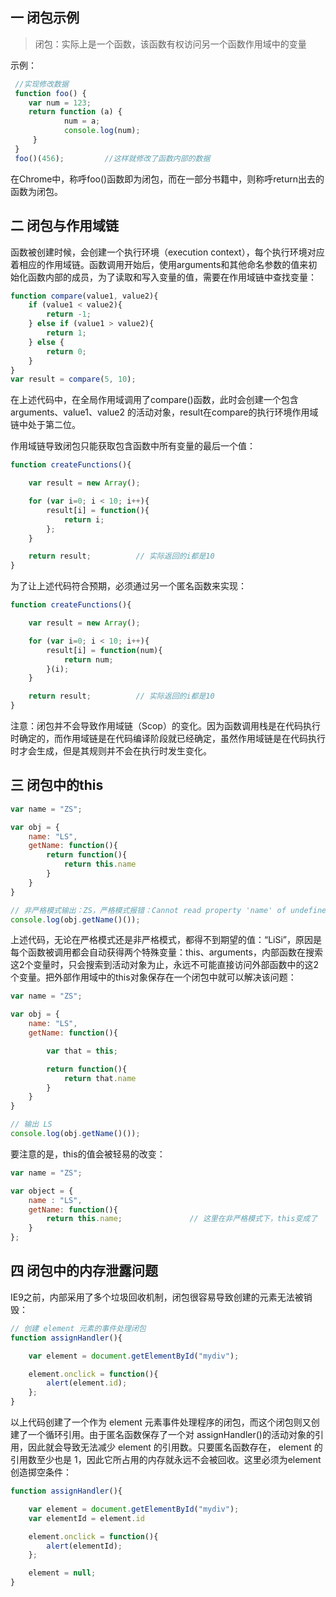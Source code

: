 ## 一 闭包示例

> 闭包：实际上是一个函数，该函数有权访问另一个函数作用域中的变量

示例：
```js
 //实现修改数据
 function foo() {
    var num = 123;
    return function (a) {
            num = a;
            console.log(num);
     }
 }
 foo()(456);         //这样就修改了函数内部的数据
```

在Chrome中，称呼foo()函数即为闭包，而在一部分书籍中，则称呼return出去的函数为闭包。  

## 二 闭包与作用域链

函数被创建时候，会创建一个执行环境（execution context），每个执行环境对应着相应的作用域链。函数调用开始后，使用arguments和其他命名参数的值来初始化函数内部的成员，为了读取和写入变量的值，需要在作用域链中查找变量：
```js
function compare(value1, value2){
    if (value1 < value2){
        return -1;
    } else if (value1 > value2){
        return 1;
    } else {
        return 0;
    }
}
var result = compare(5, 10);
```
在上述代码中，在全局作用域调用了compare()函数，此时会创建一个包含 arguments、value1、value2 的活动对象，result在compare的执行环境作用域链中处于第二位。

作用域链导致闭包只能获取包含函数中所有变量的最后一个值：
```js
function createFunctions(){

    var result = new Array();

    for (var i=0; i < 10; i++){
        result[i] = function(){
            return i;
        };
    }

    return result;          // 实际返回的i都是10
}
```  

为了让上述代码符合预期，必须通过另一个匿名函数来实现：
```js
function createFunctions(){

    var result = new Array();

    for (var i=0; i < 10; i++){
        result[i] = function(num){
            return num;
        }(i);
    }

    return result;          // 实际返回的i都是10
}
```

注意：闭包并不会导致作用域链（Scop）的变化。因为函数调用栈是在代码执行时确定的，而作用域链是在代码编译阶段就已经确定，虽然作用域链是在代码执行时才会生成，但是其规则并不会在执行时发生变化。  

## 三 闭包中的this

```js
var name = "ZS";

var obj = {
    name: "LS",
    getName: function(){
        return function(){
            return this.name
        }
    }
}

// 非严格模式输出：ZS，严格模式报错：Cannot read property 'name' of undefined
console.log(obj.getName()());
```

上述代码，无论在严格模式还是非严格模式，都得不到期望的值：“LiSi”，原因是每个函数被调用都会自动获得两个特殊变量：this、arguments，内部函数在搜索这2个变量时，只会搜索到活动对象为止，永远不可能直接访问外部函数中的这2个变量。把外部作用域中的this对象保存在一个闭包中就可以解决该问题：
```js
var name = "ZS";

var obj = {
    name: "LS",
    getName: function(){

        var that = this;

        return function(){
            return that.name
        }
    }
}

// 输出 LS
console.log(obj.getName()());
```

要注意的是，this的值会被轻易的改变：
```js
var name = "ZS";

var object = {
    name : "LS",
    getName: function(){
        return this.name;               // 这里在非严格模式下，this变成了  顶层对象，输出了 ZS
    }
};
```

## 四 闭包中的内存泄露问题

IE9之前，内部采用了多个垃圾回收机制，闭包很容易导致创建的元素无法被销毁：
```js
// 创建 element 元素的事件处理闭包
function assignHandler(){

    var element = document.getElementById("mydiv");

    element.onclick = function(){
        alert(element.id);
    };
}
```

以上代码创建了一个作为 element 元素事件处理程序的闭包，而这个闭包则又创建了一个循环引用。由于匿名函数保存了一个对 assignHandler()的活动对象的引用，因此就会导致无法减少 element 的引用数。只要匿名函数存在， element 的引用数至少也是 1，因此它所占用的内存就永远不会被回收。这里必须为element创造掷空条件：
```js
function assignHandler(){

    var element = document.getElementById("mydiv");
    var elementId = element.id

    element.onclick = function(){
        alert(elementId);
    };

    element = null;
}
```